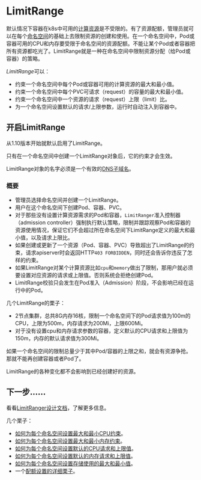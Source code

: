 # LimitRange

默认情况下容器在k8s中可用的[计算资源](../配置/管理容器资源.md)是不受限的。有了资源配额，管理员就可以在每个[命名空间](../概要/Kubernetes对象/命名空间.md)的基础上去限制资源的创建和使用。在一个命名空间中，Pod或容器可用的CPU和内存要受限于命名空间的资源配额。不能让某个Pod或者容器把所有资源都吃光了。LimitRange就是一种在命名空间中限制资源分配（给Pod或容器）的策略。

*LimitRange*可以：

- 约束一个命名空间中每个Pod或容器可用的计算资源的最大和最小值。
- 约束一个命名空间中每个PVC可请求（request）的容量的最大和最小值。
- 约束一个命名空间中一个资源的请求（request）上限（limit）比。
- 为一个命名空间设置默认的请求/上限参数，运行时自动注入到容器中。

## 开启LimitRange

从1.10版本开始就默认启用了LimitRange。

只有在一个命名空间中创建一个LimitRange对象后，它的约束才会生效。

LimitRange对象的名字必须是一个有效的[DNS子域名](../概要/Kubernetes对象/对象的名字和ID.md#DNS子域名)。

### 概要

- 管理员选择命名空间并创建一个LimitRange。
- 用户在这个命名空间下创建Pod、容器、PVC。
- 对于那些没有设置计算资源需求的Pod和容器，`LimitRanger`准入控制器（admission controller）强制执行默认策略，限制并跟踪观察Pod和容器的资源使用情况，保证它们不会超过所在命名空间下LimitRange定义的最大和最小值，以及请求上限比。
- 如果创建或更新了一个资源（Pod、容器、PVC）导致超出了LimitRange的约束，请求apiserver时会返回HTTP`403 FORBIDDEN`，同时还会告诉你违反了怎样的约束。
- 如果LimitRange对某个计算资源比如`cpu`和`memory`做出了限制，那用户就必须要设置对应资源的请求或上限值。否则系统会拒绝创建Pod。
- LimitRange校验只会发生在Pod准入（Admission）阶段，不会影响已经在运行中的Pod。

几个LimitRange的栗子：

- 2节点集群，总共8G内存16核，限制一个命名空间下的Pod请求值为100m的CPU，上限为500m，内存请求为200Mi，上限600Mi。
- 对于没有设置cpu和内存请求参数的容器，定义默认的CPU请求和上限值为150m，内存的默认请求值为300Mi。

如果一个命名空间的限制总量少于其中Pod/容器的上限之和，就会有资源争抢。那就不能再创建容器或者Pod了。

LimitRange的各种变化都不会影响到已经创建好的资源。

## 下一步……

看看[LimitRanger设计文档](https://github.com/kubernetes/community/blob/master/contributors/design-proposals/resource-management/admission_control_limit_range.md)，了解更多信息。

几个栗子：

- [如何为每个命名空间设置最大和最小CPU约束](https://v1-18.docs.kubernetes.io/docs/tasks/administer-cluster/manage-resources/cpu-constraint-namespace/)。
- [如何为每个命名空间设置最大和最小内存约束](https://v1-18.docs.kubernetes.io/docs/tasks/administer-cluster/manage-resources/memory-constraint-namespace/)。
- [如何为每个命名空间设置默认的CPU请求和上限值](https://v1-18.docs.kubernetes.io/docs/tasks/administer-cluster/manage-resources/cpu-default-namespace/)。
- [如何为每个命名空间设置默认的内存请求和上限值](https://v1-18.docs.kubernetes.io/docs/tasks/administer-cluster/manage-resources/memory-default-namespace/)。
- [如何为每个命名空间设置存储使用的最大和最小值](https://v1-18.docs.kubernetes.io/docs/tasks/administer-cluster/limit-storage-consumption/#limitrange-to-limit-requests-for-storage)。
- 一个[配额设置的详细栗子](https://v1-18.docs.kubernetes.io/docs/tasks/administer-cluster/manage-resources/quota-memory-cpu-namespace/)。